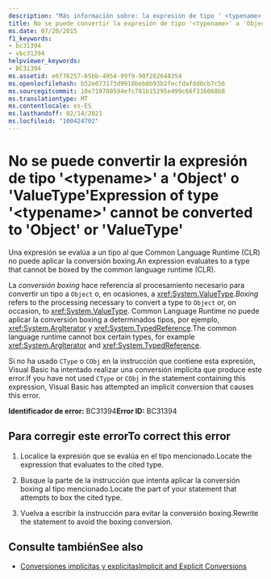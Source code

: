 ```yaml
---
description: "Más información sobre: la expresión de tipo ' <typename> ' no se puede convertir en ' Object ' o ' ValueType '"
title: No se puede convertir la expresión de tipo '<typename>' a 'Object' o 'ValueType'
ms.date: 07/20/2015
f1_keywords:
- bc31394
- vbc31394
helpviewer_keywords:
- BC31394
ms.assetid: e6f76257-65bb-4954-99f9-90f282648354
ms.openlocfilehash: b52e073173d9910beb8b93b2fecfdafdd0cb7c56
ms.sourcegitcommit: 10e719780594efc781b15295e499c66f316068b8
ms.translationtype: MT
ms.contentlocale: es-ES
ms.lasthandoff: 02/14/2021
ms.locfileid: "100424702"
---
```

# <a name="expression-of-type-typename-cannot-be-converted-to-object-or-valuetype"></a><span data-ttu-id="f13bc-103">No se puede convertir la expresión de tipo '\<typename>' a 'Object' o 'ValueType'</span><span class="sxs-lookup"><span data-stu-id="f13bc-103">Expression of type '\<typename>' cannot be converted to 'Object' or 'ValueType'</span></span>

<span data-ttu-id="f13bc-104">Una expresión se evalúa a un tipo al que Common Language Runtime (CLR) no puede aplicar la conversión boxing.</span><span class="sxs-lookup"><span data-stu-id="f13bc-104">An expression evaluates to a type that cannot be boxed by the common language runtime (CLR).</span></span>  
  
 <span data-ttu-id="f13bc-105">La *conversión boxing* hace referencia al procesamiento necesario para convertir un tipo a `Object` o, en ocasiones, a <xref:System.ValueType>.</span><span class="sxs-lookup"><span data-stu-id="f13bc-105">*Boxing* refers to the processing necessary to convert a type to `Object` or, on occasion, to <xref:System.ValueType>.</span></span> <span data-ttu-id="f13bc-106">Common Language Runtime no puede aplicar la conversión boxing a determinados tipos, por ejemplo, <xref:System.ArgIterator> y <xref:System.TypedReference>.</span><span class="sxs-lookup"><span data-stu-id="f13bc-106">The common language runtime cannot box certain types, for example <xref:System.ArgIterator> and <xref:System.TypedReference>.</span></span>  
  
 <span data-ttu-id="f13bc-107">Si no ha usado `CType` o `CObj` en la instrucción que contiene esta expresión, Visual Basic ha intentado realizar una conversión implícita que produce este error.</span><span class="sxs-lookup"><span data-stu-id="f13bc-107">If you have not used `CType` or `CObj` in the statement containing this expression, Visual Basic has attempted an implicit conversion that causes this error.</span></span>  
  
 <span data-ttu-id="f13bc-108">**Identificador de error:** BC31394</span><span class="sxs-lookup"><span data-stu-id="f13bc-108">**Error ID:** BC31394</span></span>  
  
## <a name="to-correct-this-error"></a><span data-ttu-id="f13bc-109">Para corregir este error</span><span class="sxs-lookup"><span data-stu-id="f13bc-109">To correct this error</span></span>  
  
1. <span data-ttu-id="f13bc-110">Localice la expresión que se evalúa en el tipo mencionado.</span><span class="sxs-lookup"><span data-stu-id="f13bc-110">Locate the expression that evaluates to the cited type.</span></span>  
  
2. <span data-ttu-id="f13bc-111">Busque la parte de la instrucción que intenta aplicar la conversión boxing al tipo mencionado.</span><span class="sxs-lookup"><span data-stu-id="f13bc-111">Locate the part of your statement that attempts to box the cited type.</span></span>  
  
3. <span data-ttu-id="f13bc-112">Vuelva a escribir la instrucción para evitar la conversión boxing.</span><span class="sxs-lookup"><span data-stu-id="f13bc-112">Rewrite the statement to avoid the boxing conversion.</span></span>  
  
## <a name="see-also"></a><span data-ttu-id="f13bc-113">Consulte también</span><span class="sxs-lookup"><span data-stu-id="f13bc-113">See also</span></span>

- [<span data-ttu-id="f13bc-114">Conversiones implícitas y explícitas</span><span class="sxs-lookup"><span data-stu-id="f13bc-114">Implicit and Explicit Conversions</span></span>](../programming-guide/language-features/data-types/implicit-and-explicit-conversions.md)

